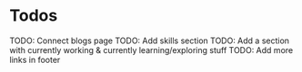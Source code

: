 # Todos

TODO: Connect blogs page
TODO: Add skills section
TODO: Add a section with currently working & currently learning/exploring stuff
TODO: Add more links in footer
